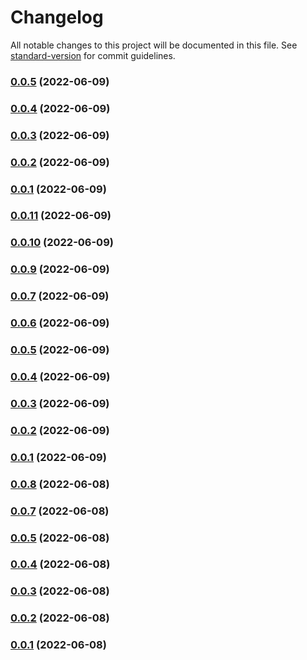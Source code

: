 # Changelog

All notable changes to this project will be documented in this file. See [standard-version](https://github.com/conventional-changelog/standard-version) for commit guidelines.

### [0.0.5](https://github.com/aws-samples/cdk-aws-iotfleetwise/compare/v0.0.11...v0.0.5) (2022-06-09)

### [0.0.4](https://github.com/aws-samples/cdk-aws-iotfleetwise/compare/v0.0.11...v0.0.4) (2022-06-09)

### [0.0.3](https://github.com/aws-samples/cdk-aws-iotfleetwise/compare/v0.0.11...v0.0.3) (2022-06-09)

### [0.0.2](https://github.com/aws-samples/cdk-aws-iotfleetwise/compare/v0.0.11...v0.0.2) (2022-06-09)

### [0.0.1](https://github.com/aws-samples/cdk-aws-iotfleetwise/compare/v0.0.11...v0.0.1) (2022-06-09)

### [0.0.11](https://github.com/aws-samples/cdk-aws-iotfleetwise/compare/v0.0.10...v0.0.11) (2022-06-09)

### [0.0.10](https://github.com/aws-samples/cdk-aws-iotfleetwise/compare/v0.0.9...v0.0.10) (2022-06-09)

### [0.0.9](https://github.com/aws-samples/cdk-aws-iotfleetwise/compare/v0.0.8...v0.0.9) (2022-06-09)

### [0.0.7](https://github.com/aws-samples/cdk-aws-iotfleetwise/compare/v0.0.8...v0.0.7) (2022-06-09)

### [0.0.6](https://github.com/aws-samples/cdk-aws-iotfleetwise/compare/v0.0.8...v0.0.6) (2022-06-09)

### [0.0.5](https://github.com/aws-samples/cdk-aws-iotfleetwise/compare/v0.0.8...v0.0.5) (2022-06-09)

### [0.0.4](https://github.com/aws-samples/cdk-aws-iotfleetwise/compare/v0.0.8...v0.0.4) (2022-06-09)

### [0.0.3](https://github.com/aws-samples/cdk-aws-iotfleetwise/compare/v0.0.8...v0.0.3) (2022-06-09)

### [0.0.2](https://github.com/aws-samples/cdk-aws-iotfleetwise/compare/v0.0.8...v0.0.2) (2022-06-09)

### [0.0.1](https://github.com/aws-samples/cdk-aws-iotfleetwise/compare/v0.0.8...v0.0.1) (2022-06-09)

### [0.0.8](https://github.com/aws-samples/cdk-aws-iotfleetwise/compare/v0.0.7...v0.0.8) (2022-06-08)

### [0.0.7](https://github.com/aws-samples/cdk-aws-iotfleetwise/compare/v0.0.6...v0.0.7) (2022-06-08)

### [0.0.5](https://github.com/aws-samples/cdk-aws-iotfleetwise/compare/v0.0.6...v0.0.5) (2022-06-08)

### [0.0.4](https://github.com/aws-samples/cdk-aws-iotfleetwise/compare/v0.0.6...v0.0.4) (2022-06-08)

### [0.0.3](https://github.com/aws-samples/cdk-aws-iotfleetwise/compare/v0.0.6...v0.0.3) (2022-06-08)

### [0.0.2](https://github.com/aws-samples/cdk-aws-iotfleetwise/compare/v0.0.6...v0.0.2) (2022-06-08)

### [0.0.1](https://github.com/aws-samples/cdk-aws-iotfleetwise/compare/v0.0.6...v0.0.1) (2022-06-08)
